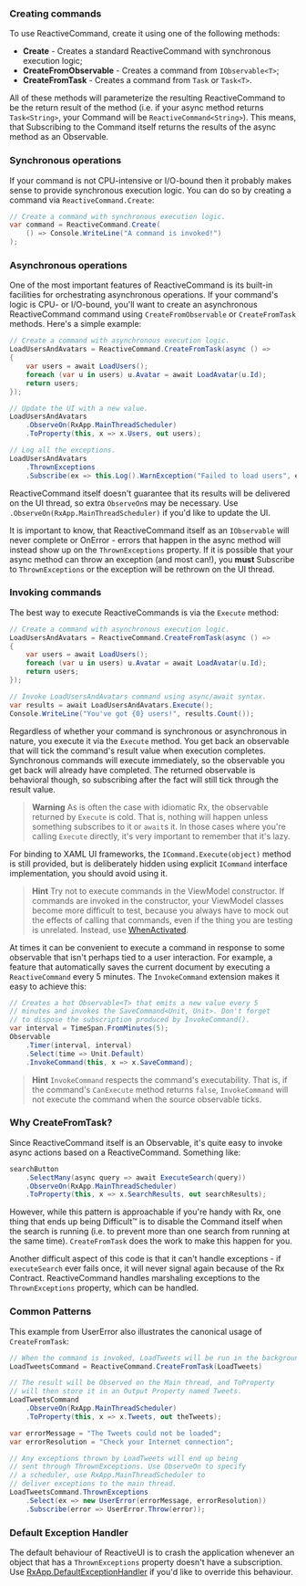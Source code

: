 ### Creating commands

To use ReactiveCommand, create it using one of the following methods:

* **Create** - Creates a standard ReactiveCommand with synchronous execution logic;
* **CreateFromObservable** - Creates a command from `IObservable<T>`;
* **CreateFromTask** - Creates a command from `Task` or `Task<T>`.

All of these methods will parameterize the resulting ReactiveCommand to be the return result of the method (i.e. if your async method returns `Task<String>`, your Command will be `ReactiveCommand<String>`). This means, that Subscribing to the Command itself returns the results of the async method as an Observable. 

### Synchronous operations

If your command is not CPU-intensive or I/O-bound then it probably makes sense to provide synchronous execution logic. You can do so by creating a command via `ReactiveCommand.Create`:

```cs
// Create a command with synchronous execution logic.
var command = ReactiveCommand.Create(
    () => Console.WriteLine("A command is invoked!")
);
```

### Asynchronous operations

One of the most important features of ReactiveCommand is its built-in facilities for orchestrating asynchronous operations. If your command's logic is CPU- or I/O-bound, you'll want to create an asynchronous ReactiveCommand command using `CreateFromObservable` or `CreateFromTask` methods. Here's a simple example:

```cs
// Create a command with asynchronous execution logic.
LoadUsersAndAvatars = ReactiveCommand.CreateFromTask(async () => 
{
    var users = await LoadUsers();
    foreach (var u in users) u.Avatar = await LoadAvatar(u.Id);
    return users;
});

// Update the UI with a new value.
LoadUsersAndAvatars
    .ObserveOn(RxApp.MainThreadScheduler)
    .ToProperty(this, x => x.Users, out users);

// Log all the exceptions.
LoadUsersAndAvatars
    .ThrownExceptions
    .Subscribe(ex => this.Log().WarnException("Failed to load users", ex));
```

ReactiveCommand itself doesn't guarantee that its results will be delivered on the UI thread, so extra `ObserveOn`s may be necessary. Use `.ObserveOn(RxApp.MainThreadScheduler)` if you'd like to update the UI.

It is important to know, that ReactiveCommand itself as an `IObservable` will never complete or OnError - errors that happen in the async method will instead show up on the `ThrownExceptions` property. If it is possible that your async method can throw an exception (and most can!), you **must** Subscribe to `ThrownExceptions` or the exception will be rethrown on the UI thread.

### Invoking commands

The best way to execute ReactiveCommands is via the `Execute` method:

```cs
// Create a command with asynchronous execution logic.
LoadUsersAndAvatars = ReactiveCommand.CreateFromTask(async () => 
{
    var users = await LoadUsers();
    foreach (var u in users) u.Avatar = await LoadAvatar(u.Id);
    return users;
});

// Invoke LoadUsersAndAvatars command using async/await syntax.
var results = await LoadUsersAndAvatars.Execute();
Console.WriteLine("You've got {0} users!", results.Count());
```

Regardless of whether your command is synchronous or asynchronous in nature, you execute it via the `Execute` method. You get back an observable that will tick the command's result value when execution completes. Synchronous commands will execute immediately, so the observable you get back will already have completed. The returned observable is behavioral though, so subscribing after the fact will still tick through the result value.

> **Warning** As is often the case with idiomatic Rx, the observable returned by `Execute` is cold. That is, nothing will happen unless something subscribes to it or `await`s it. In those cases where you're calling `Execute` directly, it's very important to remember that it's lazy.

For binding to XAML UI frameworks, the `ICommand.Execute(object)` method is still provided, but is deliberately hidden using explicit `ICommand` interface implementation, you should avoid using it.

> **Hint** Try not to execute commands in the ViewModel constructor. If commands are invoked in the constructor, your ViewModel classes become more difficult to test, because you always have to mock out the effects of calling that commands, even if the thing you are testing is unrelated. Instead, use <a href="https://reactiveui.net/docs/handbook/when-activated/">WhenActivated</a>.

At times it can be convenient to execute a command in response to some observable that isn't perhaps tied to a user interaction. For example, a feature that automatically saves the current document by executing a `ReactiveCommand` every 5 minutes. The `InvokeCommand` extension makes it easy to achieve this:

```cs
// Creates a hot Observable<T> that emits a new value every 5 
// minutes and invokes the SaveCommand<Unit, Unit>. Don't forget
// to dispose the subscription produced by InvokeCommand().
var interval = TimeSpan.FromMinutes(5);
Observable
    .Timer(interval, interval)
    .Select(time => Unit.Default)
    .InvokeCommand(this, x => x.SaveCommand);
```

> **Hint** `InvokeCommand` respects the command's executability. That is, if the command's `CanExecute` method returns `false`, `InvokeCommand` will not execute the command when the source observable ticks.

### Why CreateFromTask?

Since ReactiveCommand itself is an Observable, it's quite easy to invoke async actions based on a ReactiveCommand. Something like:

```cs
searchButton
    .SelectMany(async query => await ExecuteSearch(query))
    .ObserveOn(RxApp.MainThreadScheduler)
    .ToProperty(this, x => x.SearchResults, out searchResults);
```

However, while this pattern is approachable if you're handy with Rx, one thing that ends up being Difficult™ is to disable the Command itself when the search is running (i.e. to prevent more than one search from running at the same time). `CreateFromTask` does the work to make this happen for you.

Another difficult aspect of this code is that it can't handle exceptions - if `executeSearch` ever fails once, it will never signal again because of the Rx Contract. ReactiveCommand handles marshaling exceptions to the `ThrownExceptions` property, which can be handled.

### Common Patterns

This example from UserError also illustrates the canonical usage of `CreateFromTask`:

```cs
// When the command is invoked, LoadTweets will be run in the background.
LoadTweetsCommand = ReactiveCommand.CreateFromTask(LoadTweets)

// The result will be Observed on the Main thread, and ToProperty 
// will then store it in an Output Property named Tweets.
LoadTweetsCommand
    .ObserveOn(RxApp.MainThreadScheduler)
    .ToProperty(this, x => x.Tweets, out theTweets);

var errorMessage = "The Tweets could not be loaded";
var errorResolution = "Check your Internet connection";

// Any exceptions thrown by LoadTweets will end up being
// sent through ThrownExceptions. Use ObserveOn to specify
// a scheduler, use RxApp.MainThreadScheduler to
// deliver exceptions to the main thread.
LoadTweetsCommand.ThrownExceptions
    .Select(ex => new UserError(errorMessage, errorResolution))
    .Subscribe(error => UserError.Throw(error));
```

### Default Exception Handler

The default behaviour of ReactiveUI is to crash the application whenever an object that has a `ThrownExceptions` property doesn't have a subscription. Use <a href="https://reactiveui.net/docs/handbook/default-exception-handler/">RxApp.DefaultExceptionHandler</a> if you'd like to override this behaviour.
